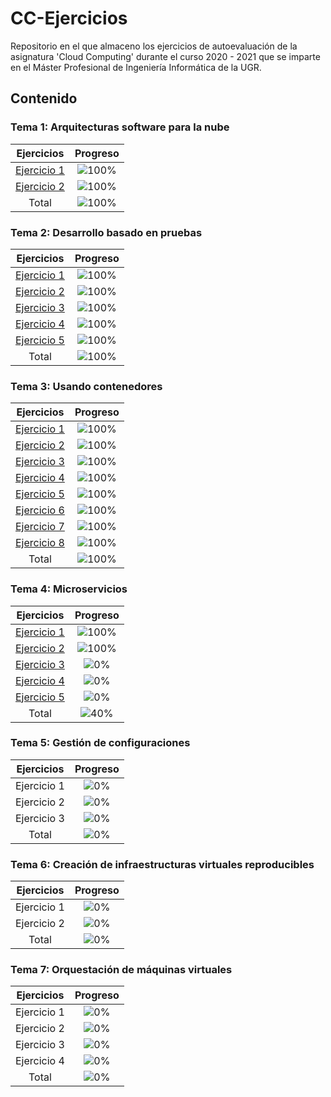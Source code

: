# CC-Ejercicios

Repositorio en el que almaceno los ejercicios de autoevaluación de la asignatura 'Cloud Computing' durante el curso 2020 - 2021 que se imparte en el Máster Profesional de Ingeniería Informática de la UGR.

## Contenido

### Tema 1: Arquitecturas software para la nube 

| Ejercicios    | Progreso |
|:-------------:|:--------:|
|[Ejercicio 1](https://github.com/pepitoenpeligro/CC-Ejercicios/blob/master/01.md#ejercicio-1-buscar-una-aplicación-de-ejemplo-preferiblemente-propia-y-deducir-qué-patrón-es-el-que-usa-qué-habr%C3%ADa-que-hacer-para-evolucionar-a-un-patrón-tipo-microservicios)|![100%](https://progress-bar.dev/100)|
|[Ejercicio 2](https://github.com/pepitoenpeligro/CC-Ejercicios/blob/master/01.md#ejercicio-2-en-la-aplicación-que-se-ha-usado-como-ejemplo-en-el-ejercicio-anterior-podr%C3%ADa-usar-diferentes-lenguajes-qué-almacenes-de-datos-ser%C3%ADan-los-más-convenientes)|![100%](https://progress-bar.dev/100)|
| Total |![100%](https://progress-bar.dev/100)|


### Tema 2: Desarrollo basado en pruebas

| Ejercicios    | Progreso |
|:-------------:|:--------:|
|[Ejercicio 1](https://github.com/pepitoenpeligro/CC-Ejercicios/blob/master/02.md#ejercicio-1-instalar-alguno-de-los-entornos-virtuales-de-nodejs-o-de-cualquier-otro-lenguaje-con-el-que-se-esté-familiarizado-y-con-ellos-instalar-la-última-versión-existente-la-versión-minor-más-actual-de-la-4x-y-lo-mismo-para-la-011-o-alguna-impar-de-desarrollo)|![100%](https://progress-bar.dev/100)|
|[Ejercicio 2](https://github.com/pepitoenpeligro/CC-Ejercicios/blob/master/02.md#ejercicio-2-crear-una-descripción-del-módulo-usando-packagejson-en-caso-de-que-se-trate-de-otro-lenguaje-usar-el-método-correspondiente)|![100%](https://progress-bar.dev/100)|
|[Ejercicio 3](https://github.com/pepitoenpeligro/CC-Ejercicios/blob/master/02.md#ejercicio-3-descargar-el-repositorio-de-ejemplo-anterior-instalar-las-herramientas-necesarias-principalmente-scala-y-sbt-y-ejecutar-el-ejemplo-desde-sbt-alternativamente-buscar-otros-marcos-para-rest-en-scala-tales-como-finatra-o-scalatra-y-probar-los-ejemplos-que-se-incluyan-en-el-repositorio)|![100%](https://progress-bar.dev/100)|
|[Ejercicio 4](https://github.com/pepitoenpeligro/CC-Ejercicios/blob/master/02.md#ejercicio-4-para-la-aplicación-que-se-está-haciendo-escribir-una-serie-de-aserciones-y-probar-que-efectivamente-no-fallan-añadir-tests-para-una-nueva-funcionalidad-probar-que-falla-y-escribir-el-código-para-que-no-lo-haga-a-continuación-ejecutarlos-desde-mocha-u-otro-módulo-de-test-de-alto-nivel-usando-descripciones-del-test-y-del-grupo-de-test-de-forma-correcta-si-hasta-ahora-no-has-subido-el-código-que-has-venido-realizando-a-github-es-el-momento-de-hacerlo-porque-lo-vamos-a-necesitar-un-poco-más-adelante)|![100%](https://progress-bar.dev/100)|
|[Ejercicio 5](https://github.com/pepitoenpeligro/CC-Ejercicios/blob/master/02.md#ejercicio-5-haced-los-dos-primeros-pasos-antes-de-pasar-al-tercero)|![100%](https://progress-bar.dev/100)|
| Total |![100%](https://progress-bar.dev/100)|


### Tema 3: Usando contenedores

| Ejercicios    | Progreso |
|:-------------:|:--------:|
|[Ejercicio 1](https://github.com/pepitoenpeligro/CC-Ejercicios/blob/master/03.md#ejercicio-1-buscar-alguna-demo-interesante-de-docker-y-ejecutarla-localmente-o-en-su-defecto-ejecutar-la-imagen-anterior-y-ver-cómo-funciona-y-los-procesos-que-se-llevan-a-cabo-la-primera-vez-que-se-ejecuta-y-las-siguientes-ocasiones)|![100%](https://progress-bar.dev/100)|
|[Ejercicio 2](https://github.com/pepitoenpeligro/CC-Ejercicios/blob/master/03.md#ejercicio-2-tomar-algún-programa-simple-hola-mundo-impreso-desde-el-intérprete-de-l%C3%ADnea-de-órdenes-y-comparar-el-tamaño-de-las-imágenes-de-diferentes-sistemas-operativos-base-fedora-centos-y-alpine-por-ejemplo)|![100%](https://progress-bar.dev/100)|
|[Ejercicio 3](https://github.com/pepitoenpeligro/CC-Ejercicios/blob/master/03.md#ejercicio-3-crear-a-partir-del-contenedor-anterior-una-imagen-persistente-con-commit)|![100%](https://progress-bar.dev/100)|
|[Ejercicio 4](https://github.com/pepitoenpeligro/CC-Ejercicios/blob/master/03.md#ejercicio-4-examinar-la-estructura-de-capas-que-se-forma-al-crear-imágenes-nuevas-a-partir-de-contenedores-que-se-hayan-estado-ejecutando)|![100%](https://progress-bar.dev/100)|
|[Ejercicio 5](https://github.com/pepitoenpeligro/CC-Ejercicios/blob/master/03.md#ejercicio-5-crear-un-volumen-y-usarlo-por-ejemplo-para-escribir-la-salida-de-un-programa-determinado)|![100%](https://progress-bar.dev/100)|
|[Ejercicio 6](https://github.com/pepitoenpeligro/CC-Ejercicios/blob/master/03.md#ejercicio-6-usar-un-miniframework-rest-para-crear-un-servicio-web-y-introducirlo-en-un-contenedor-y-componerlo-con-un-cliente-rest-que-sea-el-que-finalmente-se-ejecuta-y-sirve-como-frontend)|![100%](https://progress-bar.dev/100)|
|[Ejercicio 7](https://github.com/pepitoenpeligro/CC-Ejercicios/blob/master/03.md#ejercicio-7-reproducir-los-contenedores-creados-anteriormente-usando-un-dockerfile)|![100%](https://progress-bar.dev/100)|
|[Ejercicio 8](https://github.com/pepitoenpeligro/CC-Ejercicios/blob/master/03.md#ejercicio-8-crear-con-docker-machine-una-máquina-virtual-local-que-permita-desplegar-contenedores-y-ejecutar-en-él-contenedores-creados-con-antelación)|![100%](https://progress-bar.dev/100)|
| Total |![100%](https://progress-bar.dev/100)|


### Tema 4: Microservicios

| Ejercicios    | Progreso |
|:-------------:|:--------:|
|[Ejercicio 1](https://github.com/pepitoenpeligro/CC-Ejercicios/blob/master/04.md#ejercicio-1-realizar-una-aplicación-básica-que-use-express-para-devolver-alguna-estructura-de-datos-del-modelo-que-se-viene-usando-en-el-curso)|![100%](https://progress-bar.dev/100)|
|[Ejercicio 2](https://github.com/pepitoenpeligro/CC-Ejercicios/blob/master/04.md#ejercicio-2-programar-un-microservicio-en-express-o-el-lenguaje-y-marco-elegido-que-incluya-variables-como-en-el-caso-anterior)|![100%](https://progress-bar.dev/100)|
|[Ejercicio 3](https://github.com/pepitoenpeligro/CC-Ejercicios/blob/master/04.md#ejercicio-3-crear-pruebas-para-las-diferentes-rutas-de-la-aplicación)|![0%](https://progress-bar.dev/0)|
|[Ejercicio 4](https://github.com/pepitoenpeligro/CC-Ejercicios/blob/master/04.md#ejercicio-4-experimentar-con-diferentes-gestores-de-procesos-y-servidores-web-front-end-para-un-microservicio-que-se-haya-hecho-con-antelación-por-ejemplo-en-la-sección-anterior)|![0%](https://progress-bar.dev/0)|
|[Ejercicio 5](https://github.com/pepitoenpeligro/CC-Ejercicios/blob/master/04.md#ejercicio-5-usar-rake-invoke-o-la-herramienta-equivalente-en-tu-lenguaje-de-programación-para-programar-diferentes-tareas-que-se-puedan-lanzar-fácilmente-desde-la-l%C3%ADnea-de-órdenes)|![0%](https://progress-bar.dev/0)|
| Total |![40%](https://progress-bar.dev/40)|

### Tema 5: Gestión de configuraciones

| Ejercicios    | Progreso |
|:-------------:|:--------:|
|Ejercicio 1|![0%](https://progress-bar.dev/0)|
|Ejercicio 2|![0%](https://progress-bar.dev/0)|
|Ejercicio 3|![0%](https://progress-bar.dev/0)|
| Total |![0%](https://progress-bar.dev/0)|


### Tema 6: Creación de infraestructuras virtuales reproducibles

| Ejercicios    | Progreso |
|:-------------:|:--------:|
|Ejercicio 1|![0%](https://progress-bar.dev/0)|
|Ejercicio 2|![0%](https://progress-bar.dev/0)|
| Total |![0%](https://progress-bar.dev/0)|


### Tema 7: Orquestación de máquinas virtuales

| Ejercicios    | Progreso |
|:-------------:|:--------:|
|Ejercicio 1|![0%](https://progress-bar.dev/0)|
|Ejercicio 2|![0%](https://progress-bar.dev/0)|
|Ejercicio 3|![0%](https://progress-bar.dev/0)|
|Ejercicio 4|![0%](https://progress-bar.dev/0)|
| Total |![0%](https://progress-bar.dev/0)|
